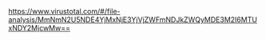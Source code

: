 https://www.virustotal.com/#/file-analysis/MmNmN2U5NDE4YjMxNjE3YjVjZWFmNDJkZWQyMDE3M2I6MTUxNDY2MjcwMw==

